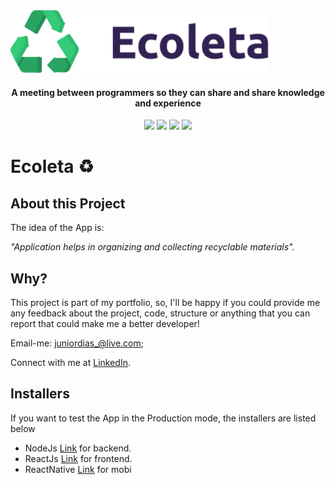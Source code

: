 
  <img src="./web/src/assets/logo.svg" height="100px" alt="Be the hero"/>
</div>

<div align="center">

  #### A meeting between programmers so they can share and share knowledge and experience


  ![](https://img.shields.io/badge/author-Junior%20Dias-/?color=df4723)
  ![](https://img.shields.io/badge/Back--End-NodeJS-/?color=df4723)
  ![](https://img.shields.io/badge/Front--End-ReactJS-/?color=df4723)
  ![](https://img.shields.io/badge/Mobile-React%20Native-/?color=df4723)
</div> 

# Ecoleta :recycle:

 ## About this Project

The idea of the App is:

_"Application helps in organizing and collecting recyclable materials"._
 
## Why?
This project is part of my portfolio, so, I'll be happy if you could provide me any feedback about the project, code, structure or anything that you can report that could make me a better developer!

Email-me: juniordias_@live.com;

Connect with me at [LinkedIn](https://www.linkedin.com/in/alexandre-junior-236894190/).

## Installers
If you want to test the App in the Production mode, the installers are listed below
- NodeJs [Link](https://nodejs.org/en/download/) for backend.
- ReactJs [Link](https://reactjs.org/docs/getting-started.html) for frontend.
- ReactNative [Link](https://facebook.github.io/react-native/docs/getting-started) for mobi
